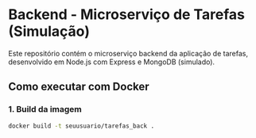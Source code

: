 # Backend - Microserviço de Tarefas (Simulação)

Este repositório contém o microserviço backend da aplicação de tarefas, desenvolvido em Node.js com Express e MongoDB (simulado).

## Como executar com Docker

### 1. Build da imagem

```bash
docker build -t seuusuario/tarefas_back .
